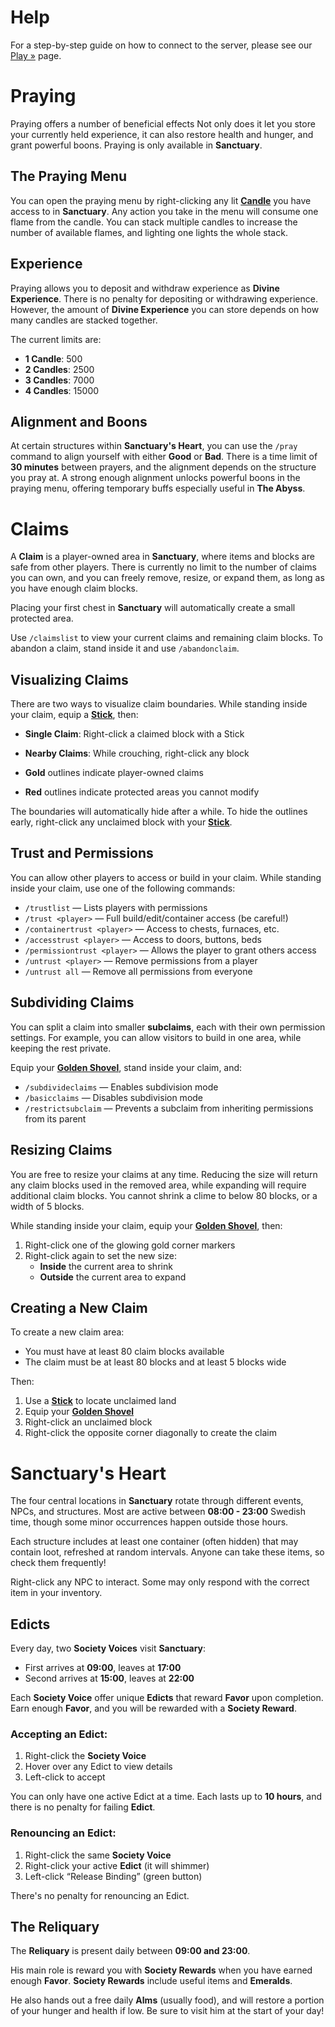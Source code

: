 # Help

For a step-by-step guide on how to connect to the server, please see our [Play »](/minecraft/play) page.

# Praying

Praying offers a number of beneficial effects 
Not only does it let you store your currently held experience, it can also restore health and hunger, and grant powerful boons.
Praying is only available in **Sanctuary**.

## The Praying Menu

You can open the praying menu by right-clicking any lit [**Candle**](https://minecraft.wiki/w/Candle) you have access to in **Sanctuary**.
Any action you take in the menu will consume one flame from the candle.
You can stack multiple candles to increase the number of available flames, and lighting one lights the whole stack.

## Experience

Praying allows you to deposit and withdraw experience as **Divine Experience**.
There is no penalty for depositing or withdrawing experience.
However, the amount of **Divine Experience** you can store depends on how many candles are stacked together.

The current limits are:

- **1 Candle**: 500
- **2 Candles**: 2500
- **3 Candles**: 7000
- **4 Candles**: 15000

## Alignment and Boons

At certain structures within **Sanctuary's Heart**, you can use the `/pray` command to align yourself with either **Good** or **Bad**.
There is a time limit of **30 minutes** between prayers, and the alignment depends on the structure you pray at.
A strong enough alignment unlocks powerful boons in the praying menu, offering temporary buffs especially useful in **The Abyss**.

# Claims

A **Claim** is a player-owned area in **Sanctuary**, where items and blocks are safe from other players.
There is currently no limit to the number of claims you can own, and you can freely remove, resize, or expand them, as long as you have enough claim blocks.

Placing your first chest in **Sanctuary** will automatically create a small protected area.

Use `/claimslist` to view your current claims and remaining claim blocks.
To abandon a claim, stand inside it and use `/abandonclaim`.

## Visualizing Claims

There are two ways to visualize claim boundaries.
While standing inside your claim, equip a [**Stick**](https://minecraft.wiki/w/Stick), then:

- **Single Claim**: Right-click a claimed block with a Stick
- **Nearby Claims**: While crouching, right-click any block

- **Gold** outlines indicate player-owned claims
- **Red** outlines indicate protected areas you cannot modify

The boundaries will automatically hide after a while.
To hide the outlines early, right-click any unclaimed block with your [**Stick**](https://minecraft.wiki/w/Stick).

## Trust and Permissions

You can allow other players to access or build in your claim.
While standing inside your claim, use one of the following commands:

- `/trustlist` — Lists players with permissions
- `/trust <player>` — Full build/edit/container access (be careful!)
- `/containertrust <player>` — Access to chests, furnaces, etc.
- `/accesstrust <player>` — Access to doors, buttons, beds
- `/permissiontrust <player>` — Allows the player to grant others access
- `/untrust <player>` — Remove permissions from a player
- `/untrust all` — Remove all permissions from everyone

## Subdividing Claims

You can split a claim into smaller **subclaims**, each with their own permission settings.
For example, you can allow visitors to build in one area, while keeping the rest private.

Equip your [**Golden Shovel**](https://minecraft.wiki/w/Golden_Shovel), stand inside your claim, and:

- `/subdivideclaims` — Enables subdivision mode
- `/basicclaims` — Disables subdivision mode
- `/restrictsubclaim` — Prevents a subclaim from inheriting permissions from its parent

## Resizing Claims

You are free to resize your claims at any time.
Reducing the size will return any claim blocks used in the removed area, while expanding will require additional claim blocks.
You cannot shrink a clime to below 80 blocks, or a width of 5 blocks.

While standing inside your claim, equip your [**Golden Shovel**](https://minecraft.wiki/w/Golden_Shovel), then:

1. Right-click one of the glowing gold corner markers
2. Right-click again to set the new size:
	- **Inside** the current area to shrink
	- **Outside** the current area to expand

## Creating a New Claim

To create a new claim area:

- You must have at least 80 claim blocks available
- The claim must be at least 80 blocks and at least 5 blocks wide

Then:

1. Use a [**Stick**](https://minecraft.wiki/w/Stick) to locate unclaimed land
2. Equip your [**Golden Shovel**](https://minecraft.wiki/w/Golden_Shovel)
3. Right-click an unclaimed block
4. Right-click the opposite corner diagonally to create the claim

# Sanctuary's Heart

The four central locations in **Sanctuary** rotate through different events, NPCs, and structures.
Most are active between **08:00 - 23:00** Swedish time, though some minor occurrences happen outside those hours.

Each structure includes at least one container (often hidden) that may contain loot, refreshed at random intervals. Anyone can take these items, so check them frequently!

Right-click any NPC to interact.
Some may only respond with the correct item in your inventory.

## Edicts

Every day, two **Society Voices** visit **Sanctuary**:

- First arrives at **09:00**, leaves at **17:00**
- Second arrives at **15:00**, leaves at **22:00**

Each **Society Voice** offer unique **Edicts** that reward **Favor** upon completion.
Earn enough **Favor**, and you will be rewarded with a **Society Reward**.

### Accepting an Edict:

1. Right-click the **Society Voice**
2. Hover over any Edict to view details
3. Left-click to accept

You can only have one active Edict at a time.
Each lasts up to **10 hours**, and there is no penalty for failing **Edict**.

### Renouncing an Edict:

1. Right-click the same **Society Voice**
2. Right-click your active **Edict** (it will shimmer)
3. Left-click “Release Binding” (green button)

There's no penalty for renouncing an Edict.

## The Reliquary

The **Reliquary** is present daily between **09:00 and 23:00**.

His main role is reward you with **Society Rewards** when you have earned enough **Favor**.
**Society Rewards** include useful items and **Emeralds**.

He also hands out a free daily **Alms** (usually food), and will restore a portion of your hunger and health if low.
Be sure to visit him at the start of your day!
